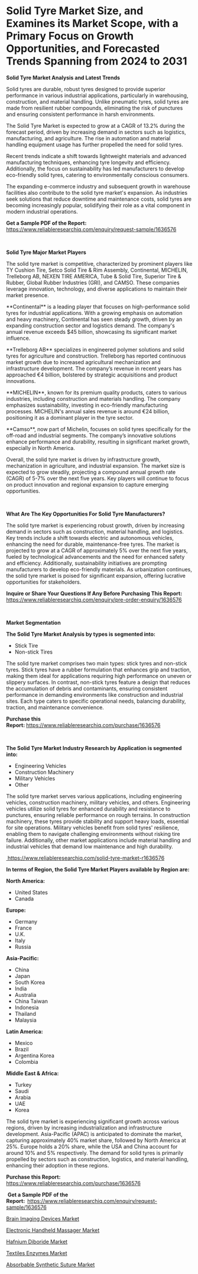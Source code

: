 <p><h1>Solid Tyre Market Size, and Examines its Market Scope, with a Primary Focus on Growth Opportunities, and Forecasted Trends Spanning from 2024 to 2031</h1></p><p><strong>Solid Tyre Market Analysis and Latest Trends</strong></p>
<p><p>Solid tyres are durable, robust tyres designed to provide superior performance in various industrial applications, particularly in warehousing, construction, and material handling. Unlike pneumatic tyres, solid tyres are made from resilient rubber compounds, eliminating the risk of punctures and ensuring consistent performance in harsh environments. </p><p>The Solid Tyre Market is expected to grow at a CAGR of 13.2% during the forecast period, driven by increasing demand in sectors such as logistics, manufacturing, and agriculture. The rise in automation and material handling equipment usage has further propelled the need for solid tyres. </p><p>Recent trends indicate a shift towards lightweight materials and advanced manufacturing techniques, enhancing tyre longevity and efficiency. Additionally, the focus on sustainability has led manufacturers to develop eco-friendly solid tyres, catering to environmentally conscious consumers. </p><p>The expanding e-commerce industry and subsequent growth in warehouse facilities also contribute to the solid tyre market's expansion. As industries seek solutions that reduce downtime and maintenance costs, solid tyres are becoming increasingly popular, solidifying their role as a vital component in modern industrial operations.</p></p>
<p><strong>Get a Sample PDF of the Report:&nbsp;</strong> <a href="https://www.reliableresearchiq.com/enquiry/request-sample/1636576?utm_campaign=103&utm_medium=2&utm_source=Github&utm_content=ia&utm_term=08112024&utm_id=solid-tyre">https://www.reliableresearchiq.com/enquiry/request-sample/1636576</a></p>
<p>&nbsp;</p>
<p><strong>Solid Tyre Major Market Players</strong></p>
<p><p>The solid tyre market is competitive, characterized by prominent players like TY Cushion Tire, Setco Solid Tire & Rim Assembly, Continental, MICHELIN, Trelleborg AB, NEXEN TIRE AMERICA, Tube & Solid Tire, Superior Tire & Rubber, Global Rubber Industries (GRI), and CAMSO. These companies leverage innovation, technology, and diverse applications to maintain their market presence.</p><p>**Continental** is a leading player that focuses on high-performance solid tyres for industrial applications. With a growing emphasis on automation and heavy machinery, Continental has seen steady growth, driven by an expanding construction sector and logistics demand. The company's annual revenue exceeds $45 billion, showcasing its significant market influence.</p><p>**Trelleborg AB** specializes in engineered polymer solutions and solid tyres for agriculture and construction. Trelleborg has reported continuous market growth due to increased agricultural mechanization and infrastructure development. The company’s revenue in recent years has approached €4 billion, bolstered by strategic acquisitions and product innovations.</p><p>**MICHELIN**, known for its premium quality products, caters to various industries, including construction and materials handling. The company emphasizes sustainability, investing in eco-friendly manufacturing processes. MICHELIN's annual sales revenue is around €24 billion, positioning it as a dominant player in the tyre sector.</p><p>**Camso**, now part of Michelin, focuses on solid tyres specifically for the off-road and industrial segments. The company’s innovative solutions enhance performance and durability, resulting in significant market growth, especially in North America.</p><p>Overall, the solid tyre market is driven by infrastructure growth, mechanization in agriculture, and industrial expansion. The market size is expected to grow steadily, projecting a compound annual growth rate (CAGR) of 5-7% over the next five years. Key players will continue to focus on product innovation and regional expansion to capture emerging opportunities.</p></p>
<p>&nbsp;</p>
<p><strong>What Are The Key Opportunities For Solid Tyre Manufacturers?</strong></p>
<p><p>The solid tyre market is experiencing robust growth, driven by increasing demand in sectors such as construction, material handling, and logistics. Key trends include a shift towards electric and autonomous vehicles, enhancing the need for durable, maintenance-free tyres. The market is projected to grow at a CAGR of approximately 5% over the next five years, fueled by technological advancements and the need for enhanced safety and efficiency. Additionally, sustainability initiatives are prompting manufacturers to develop eco-friendly materials. As urbanization continues, the solid tyre market is poised for significant expansion, offering lucrative opportunities for stakeholders.</p></p>
<p><strong>Inquire or Share Your Questions If Any Before Purchasing This Report:</strong> <a href="https://www.reliableresearchiq.com/enquiry/pre-order-enquiry/1636576?utm_campaign=103&utm_medium=2&utm_source=Github&utm_content=ia&utm_term=08112024&utm_id=solid-tyre">https://www.reliableresearchiq.com/enquiry/pre-order-enquiry/1636576</a></p>
<p>&nbsp;</p>
<p><strong>Market Segmentation</strong></p>
<p><strong>The Solid Tyre Market Analysis by types is segmented into:</strong></p>
<p><ul><li>Stick Tire</li><li>Non-stick Tires</li></ul></p>
<p><p>The solid tyre market comprises two main types: stick tyres and non-stick tyres. Stick tyres have a rubber formulation that enhances grip and traction, making them ideal for applications requiring high performance on uneven or slippery surfaces. In contrast, non-stick tyres feature a design that reduces the accumulation of debris and contaminants, ensuring consistent performance in demanding environments like construction and industrial sites. Each type caters to specific operational needs, balancing durability, traction, and maintenance convenience.</p></p>
<p><strong>Purchase this Report:&nbsp;</strong><a href="https://www.reliableresearchiq.com/purchase/1636576?utm_campaign=103&utm_medium=2&utm_source=Github&utm_content=ia&utm_term=08112024&utm_id=solid-tyre">https://www.reliableresearchiq.com/purchase/1636576</a></p>
<p>&nbsp;</p>
<p><strong>The Solid Tyre Market Industry Research by Application is segmented into:</strong></p>
<p><ul><li>Engineering Vehicles</li><li>Construction Machinery</li><li>Military Vehicles</li><li>Other</li></ul></p>
<p><p>The solid tyre market serves various applications, including engineering vehicles, construction machinery, military vehicles, and others. Engineering vehicles utilize solid tyres for enhanced durability and resistance to punctures, ensuring reliable performance on rough terrains. In construction machinery, these tyres provide stability and support heavy loads, essential for site operations. Military vehicles benefit from solid tyres' resilience, enabling them to navigate challenging environments without risking tire failure. Additionally, other market applications include material handling and industrial vehicles that demand low maintenance and high durability.</p></p>
<p><a href="https://www.reliableresearchiq.com/solid-tyre-market-r1636576?utm_campaign=103&utm_medium=2&utm_source=Github&utm_content=ia&utm_term=08112024&utm_id=solid-tyre">&nbsp;https://www.reliableresearchiq.com/solid-tyre-market-r1636576</a></p>
<p><strong>In terms of Region, the Solid Tyre Market Players available by Region are:</strong></p>
<p>
    <p> <strong> North America: </strong>
        <ul>
            <li>United States</li>
            <li>Canada</li>
        </ul>
        </p> 
    <p> <strong> Europe: </strong>
        <ul>
            <li>Germany</li>
            <li>France</li>
            <li>U.K.</li>
            <li>Italy</li>
            <li>Russia</li>
        </ul>
        </p> 
    <p> <strong> Asia-Pacific: </strong>
        <ul>
            <li>China</li>
            <li>Japan</li>
            <li>South Korea</li>
            <li>India</li>
            <li>Australia</li>
            <li>China Taiwan</li>
            <li>Indonesia</li>
            <li>Thailand</li>
            <li>Malaysia</li>
        </ul>
        </p> 
    <p> <strong> Latin America: </strong>
        <ul>
            <li>Mexico</li>
            <li>Brazil</li>
            <li>Argentina Korea</li>
            <li>Colombia</li>
        </ul>
        </p> 
    <p> <strong> Middle East & Africa: </strong>
        <ul>
            <li>Turkey</li>
            <li>Saudi</li>
            <li>Arabia</li>
            <li>UAE</li>
            <li>Korea</li>
        </ul>
    </p>
    </p>
<p><p>The solid tyre market is experiencing significant growth across various regions, driven by increasing industrialization and infrastructure development. Asia-Pacific (APAC) is anticipated to dominate the market, capturing approximately 40% market share, followed by North America at 25%. Europe holds a 20% share, while the USA and China account for around 10% and 5% respectively. The demand for solid tyres is primarily propelled by sectors such as construction, logistics, and material handling, enhancing their adoption in these regions.</p></p>
<p><strong>Purchase this Report: </strong><a href="https://www.reliableresearchiq.com/purchase/1636576?utm_campaign=103&utm_medium=2&utm_source=Github&utm_content=ia&utm_term=08112024&utm_id=solid-tyre">https://www.reliableresearchiq.com/purchase/1636576</a></p>
<p>&nbsp;<strong>Get a Sample PDF of the Report:&nbsp;&nbsp;</strong><a href="https://www.reliableresearchiq.com/enquiry/request-sample/1636576?utm_campaign=103&utm_medium=2&utm_source=Github&utm_content=ia&utm_term=08112024&utm_id=solid-tyre">https://www.reliableresearchiq.com/enquiry/request-sample/1636576</a></p>
<p><strong></strong></p>
<p><p><a href="https://issuu.com/reportprime-2/docs/brain-imaging-devices-market-size-2_749de3b85c7fec?utm_campaign=103&utm_medium=2&utm_source=Github&utm_content=ia&utm_term=08112024&utm_id=solid-tyre">Brain Imaging Devices Market</a></p><p><a href="https://issuu.com/reportprime-2/docs/electronic-handheld-massager-market_ef5e48c62b8fd6?utm_campaign=103&utm_medium=2&utm_source=Github&utm_content=ia&utm_term=08112024&utm_id=solid-tyre">Electronic Handheld Massager Market</a></p><p><a href="https://github.com/tenoreduwagley4rt/Market-Research-Report-List-1/blob/main/hafnium-diboride-market.md?utm_campaign=103&utm_medium=2&utm_source=Github&utm_content=ia&utm_term=08112024&utm_id=solid-tyre">Hafnium Diboride Market</a></p><p><a href="https://github.com/diedrer4btm/Market-Research-Report-List-1/blob/main/textiles-enzymes-market.md?utm_campaign=103&utm_medium=2&utm_source=Github&utm_content=ia&utm_term=08112024&utm_id=solid-tyre">Textiles Enzymes Market</a></p><p><a href="https://issuu.com/reportprime-2/docs/absorbable-synthetic-suture-market-_e39bab75cf9578?utm_campaign=103&utm_medium=2&utm_source=Github&utm_content=ia&utm_term=08112024&utm_id=solid-tyre">Absorbable Synthetic Suture Market</a></p></p>